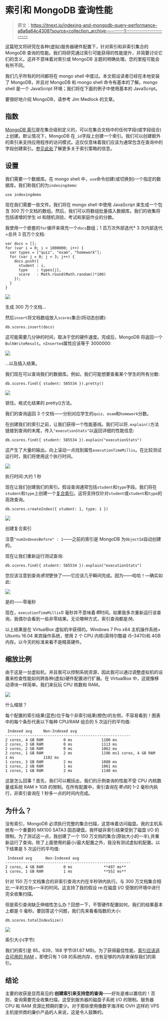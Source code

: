 # 索引和 MongoDB 查询性能

> 原文：<https://itnext.io/indexing-and-mongodb-query-performance-a8a6a64c4308?source=collection_archive---------1----------------------->

这篇短文将研究在各种(虚拟)服务器硬件配置下，针对索引和非索引集合的 MongoDB 查询的性能。我们将研究通过索引可能获得的性能提升，并简要讨论它们的含义。这并不意味着对索引或 MongoDB 主题的明确处理。您的里程可能会有所不同。

我们几乎所有的时间都将在 mongo shell 中度过。本文假设读者已经在本地安装了 MongoDB，并且对 MongoDB 和 mongo shell 命令有基本的了解。mongo shell 是一个 JavaScript 环境；我们将在下面的例子中使用基本的 JavaScript。

要很好地介绍 MongoDB，请参考 Jim Medlock 的文章。

## 指数

[MongoDB 索引](https://docs.mongodb.com/manual/indexes/)是在集合级别定义的，可以在集合文档中的任何字段(或字段组合)上创建。默认情况下，MongoDB 在`_id`字段上创建一个索引。我们可以创建额外的索引来支持应用程序的访问模式。这仅仅意味着我们应该为通常包含在查询中的字段创建索引。[参见此处](https://docs.mongodb.com/manual/applications/indexes/)了解更多关于索引策略的信息。

## 设置

我们需要一个数据库。在 mongo shell 中，`use`命令创建(或切换到)一个指定的数据库。我们称我们的为`indexingdemo`:

`use indexingdemo`

现在我们需要一些文件。我们将在 mongo shell 中使用 JavaScript 来生成一个包含 300 万个文档的数组。然后，我们可以将数组批量插入数据库。我们的收集将包括递增的学生 id 和随机测验，考试和家庭作业的分数。

我使用一个嵌套的`for`循环来填充一个`docs`数组；1 百万次外部迭代* 3 次内部迭代=总共 3 百万个文档:

```
var docs = [];
for (var i = 0; i < 1000000; i++) {
  var types = ["quiz", "exam", "homework"];
  for (var j = 0; j < 3; j++) {
    docs.push({
      student : i,
      type    : types[j],
      score   : Math.round(Math.random()*100)
    });
  }
}
```

![](img/a9b2fe7aa3c73aedd39456d821ac7ddb.png)

生成 300 万个文档…

然后`insert`将文档数组放入`scores`集合(将动态创建):

```
db.scores.insert(docs)
```

这可能需要几分钟的时间，取决于您的硬件速度。完成后，MongoDB 将返回一个`BulkWriteResult`。`nInserted`属性应该等于 3000000:

![](img/18d1583ae9a6ccce85191e955e78cf9d.png)

…以及插入结果。

我们现在可以查询我们的数据库。例如，我们可能想要查看某个学生的所有分数:

```
db.scores.find({ student: 585534 }).pretty()
```

![](img/d435d00f61543983c8692a8afb57d031.png)

锁住。格式化结果的 pretty()方法。

我们的查询返回 3 个文档——分别对应学生的`quiz`、`exam`和`homework`分数。

在创建我们的索引之前，让我们获得一个性能基线。我们可以将`.explain()`方法链接到查询的末尾，传入`"executionStats"`以返回详细的性能信息:

```
db.scores.find({ student: 585534 }).explain("executionStats")
```

这产生了大量的输出。向上滚动一点找到属性`executionTimeMillis`。在比较测试运行时，我们将使用这个执行时间。

![](img/022bd4f693a63569919942ac2d50c91c.png)

执行时间:大约 1 秒

现在让我们创建我们的索引。假设查询通常包括`student`和`type`字段。我们将在`student`和`type`上创建一个[复合索引](https://docs.mongodb.com/manual/core/index-compound/)。这将支持仅针对`student`或`student`和`type`的高效查询。

```
db.scores.createIndex({ student: 1, type: 1 })
```

![](img/4717968e46d75477bc0930779ee3585c.png)

创建复合索引

注意`"numIndexesBefore" : 1`——之前的索引是 MongoDB 为`ObjectId`自动创建的。

现在让我们重新运行测试查询:

```
db.scores.find({ student: 585534 }).explain("executionStats")
```

您应该注意到查询*感觉*更快了——它应该几乎瞬间完成。因为——哈哈！—确实如此:

![](img/6b0c162fcc2b7c3b1080d2a8e6dcb40d.png)

是的——零毫秒

现在，`executionTimeMillis`0 毫秒并不意味着*零*时间。如果我多次重新运行该查询，我偶尔会看到一些非零结果。无论哪种方式，索引查询都是*快*。

以上结果是在 VirtualBox 虚拟机中获得的。Windows 7 Pro x64 主机操作系统+ Ubuntu 16.04 来宾操作系统，使用 2 个 CPU 内核(英特尔酷睿 i5–3470)和 4GB 内存。以今天的标准来看不是精英硬件。

## 缩放比例

由于这是一台虚拟机，并且我可以控制系统资源，因此我可以通过调整虚拟机的设置来检查性能如何跨各种(虚拟)硬件配置进行扩展。在 VirtualBox 中，这就像移动滑块一样简单。我们来玩玩 CPU 核数和 RAM。

![](img/1a0e7aaa10a03b26a382dff3a5ba5873.png)

什么缩放？

每个配置的索引结果(蓝色)位于每个非索引结果(橙色)的左侧，不容易看到！图表中的每个条形代表以下每种 CPU/RAM 组合的 5 次运行的平均值:

```
 Indexed avg     Non-Indexed avg
--------------------------------------------------------
2 cores, 4 GB RAM         0 ms             1100 ms
2 cores, 3 GB RAM         0 ms             1113 ms
2 cores, 2 GB RAM         0 ms             1062 ms
2 cores, 1 GB RAM         2 ms             1196 ms1 cores, 4 GB RAM         1 ms             1102 ms
1 cores, 3 GB RAM         2 ms             1088 ms
1 cores, 2 GB RAM         1 ms             1061 ms
1 cores, 1 GB RAM         2 ms             1140 ms
```

这是怎么回事？首先，我们可以概括出，我们的示例查询的性能不受 CPU 内核数量或系统 RAM ≥ 1GB 的限制。在所有配置中，索引查询在*零点*的 1–2 毫秒内执行，非索引查询在 1 秒多一点的时间内完成。

## 为什么？

没有索引，MongoDB 必须执行完整的集合扫描，这意味着访问磁盘。我的主机系统有一个重要的 MX100 SATA3 固态硬盘。我怀疑非索引结果受到了磁盘 I/O 的限制。为了测试这一点，我创建了一个 150 万文档的集合(原始大小的一半),并重新运行了查询。除了上面使用的最小/最大配置之外，我没有测试虚拟机配置。以下结果是 5 次运行的平均值:

```
 Indexed avg      Non-Indexed avg
--------------------------------------------------------
2 cores, 4 GB RAM         0 ms              **497 ms**
1 cores, 1 GB RAM         1 ms              **552 ms**
```

针对 150 万个文档集合的非索引查询大约在半秒钟内执行。与 300 万文档集合相比:一半的文档=一半的时间。这支持了我的假设 re:在磁盘 I/O 受限的环境中进行完全收集扫描。

但是索引查询缺乏伸缩性怎么办？回想一下，不管硬件配置如何，我们的结果基本上都是 0 毫秒。要回答这个问题，我们先来看看指数的大小:

```
db.scores.totalIndexSize()
```

![](img/c796631f2d61af53083731fb6ac71672.png)

索引大小(字节)

我们的索引是 85，639，168 字节(81.67 MB)。为了获得最佳性能，[索引应该适合可用的 RAM](https://docs.mongodb.com/manual/tutorial/ensure-indexes-fit-ram/) 。即使只有 1 GB 的系统内存，也有足够的内存来保存我们的索引。

## 结论

主要的收获是显而易见的:**创建索引来支持您的查询**——好处是难以置信的！否则，查询需要完全收集扫描，这受到服务器的磁盘子系统 I/O 的限制。服务器 CPU 和 RAM 资源比预期的要少。对于那些使用像数字海洋和 OVH 这样的 VPS 主机提供商的廉价产品的人来说，这是令人鼓舞的。